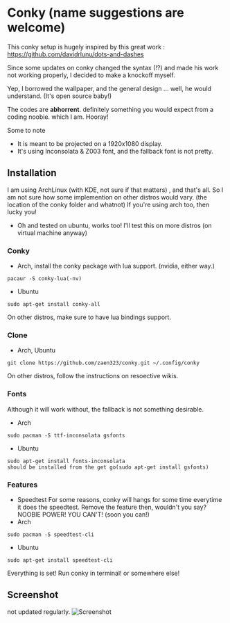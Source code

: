 # Conky (name suggestions are welcome)
This conky setup is hugely inspired by this great work : https://github.com/davidrlunu/dots-and-dashes

Since some updates on conky changed the syntax (!?) and made his work not working properly, I decided to make a knockoff myself.

Yep, I borrowed the wallpaper, and the general design ... well, he would understand. (It's open source baby!)

The codes are **abhorrent**. definitely something you would expect from a coding noobie. which I am. Hooray!

Some to note
* It is meant to be projected on a 1920x1080 display.
* It's using Inconsolata & Z003 font, and the fallback font is not pretty.

## Installation
I am using ArchLinux (with KDE, not sure if that matters) , and that's all. So I am not sure how some implemention on other distros would vary. (the location of the conky folder and whatnot)
If you're using arch too, then lucky you!
* Oh and tested on ubuntu, works too! I'll test this on more distros (on virtual machine anyway)
### Conky
* Arch, install the conky package with lua support. (nvidia, either way.)
```
pacaur -S conky-lua(-nv)
```
* Ubuntu
```
sudo apt-get install conky-all
```
On other distros, make sure to have lua bindings support.
### Clone
* Arch, Ubuntu
```
git clone https://github.com/zaen323/conky.git ~/.config/conky
```
On other distros, follow the instructions on resoective wikis.
### Fonts
Although it will work without, the fallback is not something desirable.
* Arch
```
sudo pacman -S ttf-inconsolata gsfonts
```
* Ubuntu
```
sudo apt-get install fonts-inconsolata
should be installed from the get go(sudo apt-get install gsfonts)
```
### Features
* Speedtest
For some reasons, conky will hangs for some time everytime it does the speedtest.
Remove the feature then, wouldn't you say? NOOBIE POWER! YOU CAN'T! (soon you can!)
* Arch
```
sudo pacman -S speedtest-cli
```
* Ubuntu
```
sudo apt-get install speedtest-cli
```


Everything is set! Run conky in terminal! or somewhere else!
## Screenshot
not updated regularly.
![Screenshot](https://raw.githubusercontent.com/zaen323/conky/master/Screenshot.png)
